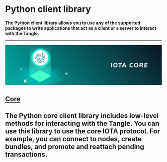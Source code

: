 # Python client library

**The Python client library allows you to use any of the supported packages to write applications that act as a client or a server to interact with the Tangle.**

-------------------------
![Core](../images/core.png)
## [Core](../core/introduction/overview.md)
The Python core client library includes low-level methods for interacting with the Tangle. You can use this library to use the core IOTA protocol. For example, you can connect to nodes, create bundles, and promote and reattach pending transactions.
-------------------------
